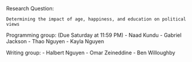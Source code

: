 Research Question:

    Determining the impact of age, happiness, and education on political views

Programming group: (Due Saturday at 11:59 PM)
    - Naad Kundu
    - Gabriel Jackson
    - Thao Nguyen
    - Kayla Nguyen

Writing group:
    - Halbert Nguyen
    - Omar Zeineddine
    - Ben Willoughby
